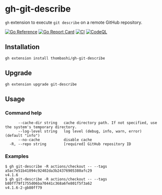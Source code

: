 # gh-git-describe

`gh` extension to execute `git describe` on a remote GitHub repository.

[![Go Reference](https://pkg.go.dev/badge/github.com/thombashi/gh-git-describe.svg)](https://pkg.go.dev/github.com/thombashi/gh-git-describe)
[![Go Report Card](https://goreportcard.com/badge/github.com/thombashi/gh-git-describe)](https://goreportcard.com/report/github.com/thombashi/gh-git-describe)
[![CI](https://github.com/thombashi/gh-git-describe/actions/workflows/ci.yaml/badge.svg)](https://github.com/thombashi/gh-git-describe/actions/workflows/ci.yaml)
[![CodeQL](https://github.com/thombashi/gh-git-describe/actions/workflows/github-code-scanning/codeql/badge.svg)](https://github.com/thombashi/gh-git-describe/actions/workflows/github-code-scanning/codeql)


## Installation

```console
gh extension install thombashi/gh-git-describe
```


## Upgrade

```console
gh extension upgrade git-describe
```


## Usage

### Command help

```
      --cache-dir string   cache directory path. If not specified, use the system's temporary directory.
      --log-level string   log level (debug, info, warn, error) (default "info")
      --no-cache           disable cache
  -R, --repo string        [required] GitHub repository ID
```

### Examples

```console
$ gh git-describe -R actions/checkout -- --tags a5ac7e51b41094c92402da3b24376905380afc29
v4.1.6
$ gh git-describe -R actions/checkout -- --tags b80ff79f1755d06ba70441c368a6fe801f5f3a62
v4.1.6-2-gb80ff79
```
